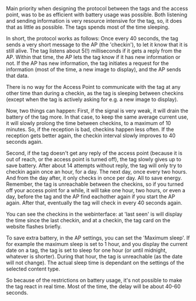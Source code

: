 Main priority when designing the protocol between the tags and the access point, was to be as efficient with battery usage was possible. Both listening and sending information is very resource intensive for the tag, so, it does that as little as possible. The tags spends most of the time sleeping. 

In short, the protocol works as follows: Once every 40 seconds, the tag sends a very short message to the AP (the 'checkin'), to let it know that it is still alive. The tag listens about 5(!) milliseconds if it gets a reply from the AP. Within that time, the AP lets the tag know if it has new information or not. If the AP has new information, the tag initiates a request for the information (most of the time, a new image to display), and the AP sends that data.

There is no way for the Access Point to communicate with the tag at any other time than during a checkin, as the tag is sleeping between checkins (except when the tag is actively asking for e.g. a new image to display).

Now, two things can happen: First, if the signal is very weak, it will drain the battery of the tag more. In that case, to keep the same average current use, it will slowly prolong the time between checkins, to a maximum of 10 minutes. So, if the reception is bad, checkins happen less often. If the reception gets better again, the checkin interval slowly improves to 40 seconds again.

Second, if the tag doesn't get any reply of the access point (because it is out of reach, or the access point is turned off), the tag slowly gives up to save battery. After about 14 attempts without reply, the tag will only try to checkin again once an hour, for a day. The next day, once every two hours. And from the day after, it only checks in once per day. All to save energy. Remember, the tag is unreachable between the checkins, so if you turned off your access point for a while, it will take one hour, two hours, or even a day, before the tag and the AP find eachother again if you start the AP again. After that, eventually the tag will check in every 40 seconds again.

You can see the checkins in the webinterface: at 'last seen' is will display the time since the last checkin, and at a checkin, the tag card on the website flashes briefly.

To save extra battery, in the AP settings, you can set the 'Maximum sleep'. If for example the maximum sleep is set to 1 hour, and you display the current date on a tag, the tag is set to sleep for one hour (or until midnight, whatever is shorter). During that hour, the tag is unreachable (as the date will not change). The actual sleep time is dependant on the settings of the selected content type.

So because of the restrictions on battery usage, it's not possible to make the tag react in real time. Most of the time, the delay will be about 40-60 seconds. 
